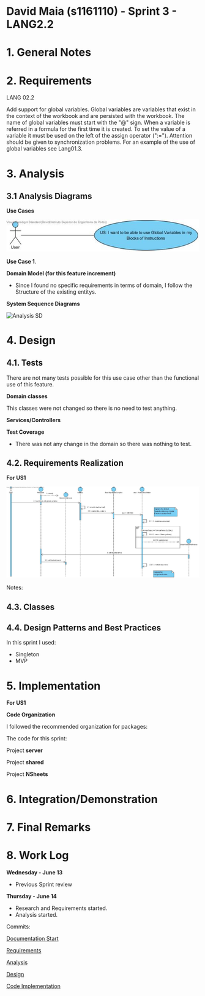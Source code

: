 **David Maia** (s1161110) - Sprint 3 - LANG2.2
===============================

# 1. General Notes


# 2. Requirements

LANG 02.2

Add support for global variables. Global variables are variables that exist in the context of the workbook and are persisted with the workbook. The name of global variables must start with the "@" sign. When a variable is referred in a formula for the first time it is created. To set the value of a variable it must be used on the left of the assign operator (":="). Attention should be given to synchronization problems. For an example of the use of global variables see Lang01.3.

# 3. Analysis




## 3.1 Analysis Diagrams


**Use Cases**

![Use Cases](us.jpg)

 **Use Case 1**.

**Domain Model (for this feature increment)**

- Since I found no specific requirements in terms of domain, I follow the Structure of the existing entitys.

**System Sequence Diagrams**

![Analysis SD](SSD1.jpg)

# 4. Design


## 4.1. Tests


There are not many tests possible for this use case other than the functional use of this feature.

**Domain classes**

This classes were not changed so there is no need to test anything.

**Services/Controllers**



**Test Coverage**  
- There was not any change in the domain so there was nothing to test.

## 4.2. Requirements Realization

**For US1**

![SD US1](SD.jpg)

Notes:  


## 4.3. Classes

## 4.4. Design Patterns and Best Practices

In this sprint I used:  
- Singleton
- MVP  


# 5. Implementation

**For US1**



**Code Organization**  

I followed the recommended organization for packages:  

The code for this sprint:  

Project **server**


Project **shared**  



Project **NSheets**




# 6. Integration/Demonstration


# 7. Final Remarks


# 8. Work Log
**Wednesday - June 13**
* Previous Sprint review

**Thursday - June 14**
* Research and Requirements started.
* Analysis started.


Commits:

[Documentation Start](https://bitbucket.org/lei-isep/lapr4-18-2dl/commits/1514ceb2a44e)

[Requirements]()

[Analysis]()

[Design]()

[Code Implementation ]()
